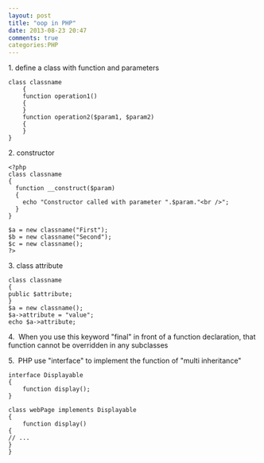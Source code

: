```yaml
---
layout: post
title: "oop in PHP"
date: 2013-08-23 20:47
comments: true
categories:PHP
---
```

1.&nbsp;define a class with function and parameters

```
class classname
    {
    function operation1()
    {
    }
    function operation2($param1, $param2)
    {
    }
}
```


2.&nbsp;constructor

```
<?php
class classname
{
  function __construct($param)
  {
    echo "Constructor called with parameter ".$param."<br />";
  }
}

$a = new classname("First");
$b = new classname("Second");
$c = new classname();
?>
```

3.&nbsp;class attribute

```
class classname
{
public $attribute;
}
$a = new classname();
$a->attribute = "value";
echo $a->attribute;
```


4.&nbsp; When you use this keyword "final" in front of a function declaration, that function cannot be overridden in any subclasses


5.&nbsp; PHP use "interface" to implement the function of "multi inheritance"
```
interface Displayable
{
    function display();
}

class webPage implements Displayable
{
    function display()
{
// ...
}
}
```





